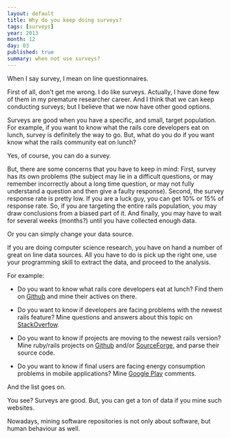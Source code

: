 ```yaml
---
layout: default
title: Why do you keep doing surveys?
tags: [surveys]
year: 2013
month: 12
day: 03
published: true
summary: when not use surveys?
---
```


When I say survey, I mean on line questionnaires.

First of all, don't get me wrong. I do like surveys. Actually, I have done few of them in my premature researcher career. And I think that we can keep conducting surveys; but I believe that we now have other good options.

Surveys are good when you have a specific, and small, target population. For example, if you want to know what the rails core developers eat on lunch, survey is definitely the way to go. But, what do you do if you want know what the rails community eat on lunch?

Yes, of course, you can do a survey.

But, there are some concerns that you have to keep in mind: First, survey has its own problems (the subject may lie in a difficult questions, or may remember incorrectly about a long time question, or may not fully understand a question and then give a faulty response). Second, the survey response rate is pretty low. If you are a luck guy, you can get 10% or 15% of response rate. So, if you are targeting the entire rails population, you may draw conclusions from a biased part of it. And finally, you may have to wait for several weeks (months?) until you have collected enough data.

Or you can simply change your data source.

If you are doing computer science research, you have on hand a number of great on line data sources. All you have to do is pick up the right one, use your programming skill to extract the data, and proceed to the analysis.

For example:

- Do you want to know what rails core developers eat at lunch? Find them on [Github](http://www.github.com) and mine their actives on there.

- Do you want to know if developers are facing problems with the newest rails feature? Mine questions and answers about this topic on [StackOverfow](http://www.stackoverflow.com).

- Do you want to know if projects are moving to the newest rails version? Mine ruby/rails projects on [Github](http://www.github.com) and/or [SourceForge](http://www.sourceforge.com), and parse their source code.

- Do you want to know if final users are facing energy consumption problems in mobile applications? Mine [Google Play](http://play.google.com) comments.

And the list goes on.

You see? Surveys are good. But, you can get a ton of data if you mine such websites.

Nowadays, mining software repositories is not only about software, but human behaviour as well.
